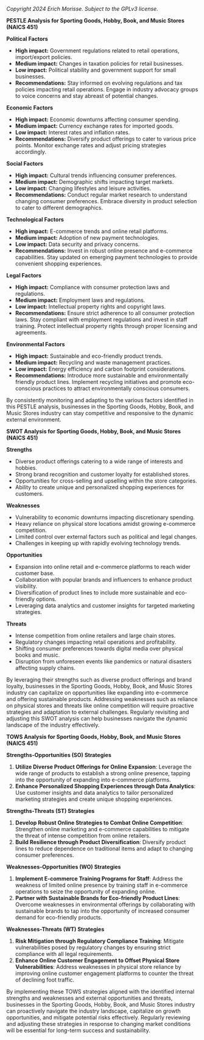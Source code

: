 *Copyright 2024 Erich Morisse.  Subject to the GPLv3 license.*


**PESTLE Analysis for Sporting Goods, Hobby, Book, and Music Stores (NAICS 451)**

**Political Factors**
- **High impact:** Government regulations related to retail operations, import/export policies.
- **Medium impact:** Changes in taxation policies for retail businesses.
- **Low impact:** Political stability and government support for small businesses.
- **Recommendations:** Stay informed on evolving regulations and tax policies impacting retail operations. Engage in industry advocacy groups to voice concerns and stay abreast of potential changes.

**Economic Factors**
- **High impact:** Economic downturns affecting consumer spending.
- **Medium impact:** Currency exchange rates for imported goods.
- **Low impact:** Interest rates and inflation rates.
- **Recommendations:** Diversify product offerings to cater to various price points. Monitor exchange rates and adjust pricing strategies accordingly.

**Social Factors**
- **High impact:** Cultural trends influencing consumer preferences.
- **Medium impact:** Demographic shifts impacting target markets.
- **Low impact:** Changing lifestyles and leisure activities.
- **Recommendations:** Conduct regular market research to understand changing consumer preferences. Embrace diversity in product selection to cater to different demographics.

**Technological Factors**
- **High impact:** E-commerce trends and online retail platforms.
- **Medium impact:** Adoption of new payment technologies.
- **Low impact:** Data security and privacy concerns.
- **Recommendations:** Invest in robust online presence and e-commerce capabilities. Stay updated on emerging payment technologies to provide convenient shopping experiences.

**Legal Factors**
- **High impact:** Compliance with consumer protection laws and regulations.
- **Medium impact:** Employment laws and regulations.
- **Low impact:** Intellectual property rights and copyright laws.
- **Recommendations:** Ensure strict adherence to all consumer protection laws. Stay compliant with employment regulations and invest in staff training. Protect intellectual property rights through proper licensing and agreements.

**Environmental Factors**
- **High impact:** Sustainable and eco-friendly product trends.
- **Medium impact:** Recycling and waste management practices.
- **Low impact:** Energy efficiency and carbon footprint considerations.
- **Recommendations:** Introduce more sustainable and environmentally friendly product lines. Implement recycling initiatives and promote eco-conscious practices to attract environmentally conscious consumers.

By consistently monitoring and adapting to the various factors identified in this PESTLE analysis, businesses in the Sporting Goods, Hobby, Book, and Music Stores industry can stay competitive and responsive to the dynamic external environment.

**SWOT Analysis for Sporting Goods, Hobby, Book, and Music Stores (NAICS 451)**

**Strengths**
- Diverse product offerings catering to a wide range of interests and hobbies.
- Strong brand recognition and customer loyalty for established stores.
- Opportunities for cross-selling and upselling within the store categories.
- Ability to create unique and personalized shopping experiences for customers.

**Weaknesses**
- Vulnerability to economic downturns impacting discretionary spending.
- Heavy reliance on physical store locations amidst growing e-commerce competition.
- Limited control over external factors such as political and legal changes.
- Challenges in keeping up with rapidly evolving technology trends.

**Opportunities**
- Expansion into online retail and e-commerce platforms to reach wider customer base.
- Collaboration with popular brands and influencers to enhance product visibility.
- Diversification of product lines to include more sustainable and eco-friendly options.
- Leveraging data analytics and customer insights for targeted marketing strategies.

**Threats**
- Intense competition from online retailers and large chain stores.
- Regulatory changes impacting retail operations and profitability.
- Shifting consumer preferences towards digital media over physical books and music.
- Disruption from unforeseen events like pandemics or natural disasters affecting supply chains.

By leveraging their strengths such as diverse product offerings and brand loyalty, businesses in the Sporting Goods, Hobby, Book, and Music Stores industry can capitalize on opportunities like expanding into e-commerce and offering sustainable products. Addressing weaknesses such as reliance on physical stores and threats like online competition will require proactive strategies and adaptation to external challenges. Regularly revisiting and adjusting this SWOT analysis can help businesses navigate the dynamic landscape of the industry effectively.

**TOWS Analysis for Sporting Goods, Hobby, Book, and Music Stores (NAICS 451)**

**Strengths-Opportunities (SO) Strategies**
1. **Utilize Diverse Product Offerings for Online Expansion**: Leverage the wide range of products to establish a strong online presence, tapping into the opportunity of expanding into e-commerce platforms.
2. **Enhance Personalized Shopping Experiences through Data Analytics**: Use customer insights and data analytics to tailor personalized marketing strategies and create unique shopping experiences.

**Strengths-Threats (ST) Strategies**
1. **Develop Robust Online Strategies to Combat Online Competition**: Strengthen online marketing and e-commerce capabilities to mitigate the threat of intense competition from online retailers.
2. **Build Resilience through Product Diversification**: Diversify product lines to reduce dependence on traditional items and adapt to changing consumer preferences.

**Weaknesses-Opportunities (WO) Strategies**
1. **Implement E-commerce Training Programs for Staff**: Address the weakness of limited online presence by training staff in e-commerce operations to seize the opportunity of expanding online.
2. **Partner with Sustainable Brands for Eco-friendly Product Lines**: Overcome weaknesses in environmental offerings by collaborating with sustainable brands to tap into the opportunity of increased consumer demand for eco-friendly products.

**Weaknesses-Threats (WT) Strategies**
1. **Risk Mitigation through Regulatory Compliance Training**: Mitigate vulnerabilities posed by regulatory changes by ensuring strict compliance with all legal requirements.
2. **Enhance Online Customer Engagement to Offset Physical Store Vulnerabilities**: Address weaknesses in physical store reliance by improving online customer engagement platforms to counter the threat of declining foot traffic.

By implementing these TOWS strategies aligned with the identified internal strengths and weaknesses and external opportunities and threats, businesses in the Sporting Goods, Hobby, Book, and Music Stores industry can proactively navigate the industry landscape, capitalize on growth opportunities, and mitigate potential risks effectively. Regularly reviewing and adjusting these strategies in response to changing market conditions will be essential for long-term success and sustainability.

